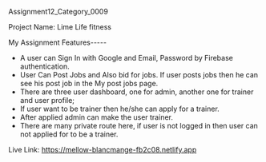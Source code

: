 Assignment12_Category_0009

Project Name: Lime Life fitness

My Assignment Features-----

- A user can Sign In with Google and Email, Password by Firebase authentication. 
- User Can Post Jobs and Also bid for jobs. If user posts jobs then he can see his post job in the My post jobs page. 
- There are three user dashboard, one for admin, another one for trainer and user profile; 
- If user want to be trainer then he/she can apply for a trainer.
- After applied admin can make the user trainer. 
- There are many private route here, if user is not logged in then user can not applied for to be a trainer. 

Live Link: https://mellow-blancmange-fb2c08.netlify.app